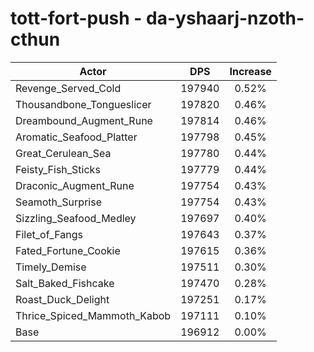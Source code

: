 # tott-fort-push - da-yshaarj-nzoth-cthun
| Actor | DPS | Increase |
|---|:---:|:---:|
|Revenge_Served_Cold|197940|0.52%|
|Thousandbone_Tongueslicer|197820|0.46%|
|Dreambound_Augment_Rune|197814|0.46%|
|Aromatic_Seafood_Platter|197798|0.45%|
|Great_Cerulean_Sea|197780|0.44%|
|Feisty_Fish_Sticks|197779|0.44%|
|Draconic_Augment_Rune|197754|0.43%|
|Seamoth_Surprise|197754|0.43%|
|Sizzling_Seafood_Medley|197697|0.40%|
|Filet_of_Fangs|197643|0.37%|
|Fated_Fortune_Cookie|197615|0.36%|
|Timely_Demise|197511|0.30%|
|Salt_Baked_Fishcake|197470|0.28%|
|Roast_Duck_Delight|197251|0.17%|
|Thrice_Spiced_Mammoth_Kabob|197111|0.10%|
|Base|196912|0.00%|
